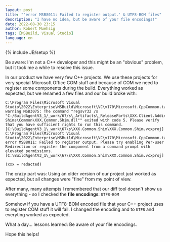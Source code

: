 ```yaml
---
layout: post
title: "'error MSB8011: Failed to register output.' & UTF8-BOM files"
description: "I have no idea, but be aware of your file encodings!"
date: 2022-08-30 23:15
author: Robert Muehsig
tags: [MSBuild, Visual Studio]
language: en
---
```


{% include JB/setup %}

Be aware: I'm not a C++ developer and this might be an "obvious" problem, but it took me a while to resolve this issue.

In our product we have very few C++ projects. We use these projects for very special Microsoft Office COM stuff and because of COM we need to register some components during the build. Everything worked as expected, but we renamed a few files and our build broke with:

```
C:\Program Files\Microsoft Visual Studio\2022\Enterprise\MSBuild\Microsoft\VC\v170\Microsoft.CppCommon.targets(2302,5): warning MSB3075: The command "regsvr32 /s "C:/BuildAgentV3_1/_work/67/s\_Artifacts\_ReleaseParts\XXX.Client.Addin.x64-Shims\Common\XXX.Common.Shim.dll"" exited with code 5. Please verify that you have sufficient rights to run this command. [C:\BuildAgentV3_1\_work\67\s\XXX.Common.Shim\XXX.Common.Shim.vcxproj]
C:\Program Files\Microsoft Visual Studio\2022\Enterprise\MSBuild\Microsoft\VC\v170\Microsoft.CppCommon.targets(2314,5): error MSB8011: Failed to register output. Please try enabling Per-user Redirection or register the component from a command prompt with elevated permissions. [C:\BuildAgentV3_1\_work\67\s\XXX.Common.Shim\XXX.Common.Shim.vcxproj]

(xxx = redacted)
```

The crazy part was: Using an older version of our project just worked as expected, but all changes were "fine" from my point of view.

After many, many attempts I remembered that our diff tool doesn't show us everything - so I checked the __file encodings__: `UTF8-BOM` 

Somehow if you have a UTF8-BOM encoded file that your C++ project uses to register COM stuff it will fail. I changed the encoding and to `UTF8` and everyting worked as expected.

What a day... lessons learned: Be aware of your file encodings.

Hope this helps!
